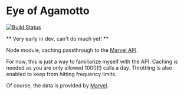 Eye of Agamotto
===============

[![Build Status](https://travis-ci.org/tleen/eye-of-agamotto.png?branch=master)](https://travis-ci.org/tleen/eye-of-agamotto)

** Very early in dev, can't do much yet! **

Node module, caching passthrough to the [Marvel API](http://developer.marvel.com/).

For now, this is just a way to familiarize myself with the API. Caching is needed as you are only allowed 1000(!) calls a day. Throttling is also enabled to keep from hitting frequency limits.

Of course, the data is provided by [Marvel](http://marvel.com).

